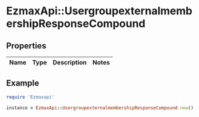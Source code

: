 # EzmaxApi::UsergroupexternalmembershipResponseCompound

## Properties

| Name | Type | Description | Notes |
| ---- | ---- | ----------- | ----- |

## Example

```ruby
require 'Ezmaxapi'

instance = EzmaxApi::UsergroupexternalmembershipResponseCompound.new()
```

